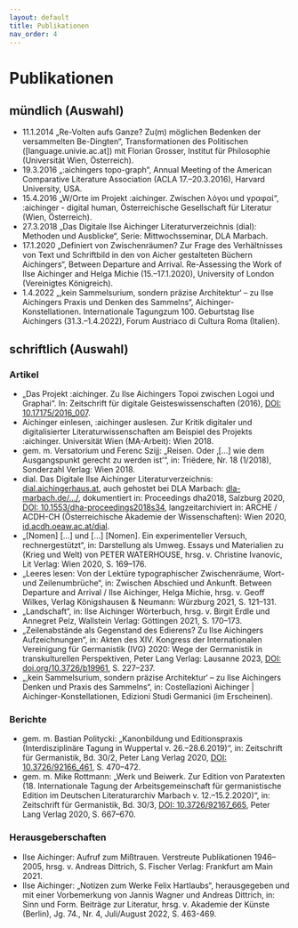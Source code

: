 ```yaml
---
layout: default
title: Publikationen
nav_order: 4
---
```


# Publikationen

## mündlich (Auswahl)

- 11.1.2014 „Re-Volten aufs Ganze? Zu(m) möglichen Bedenken der versammelten Be-Dingten“, Transformationen des Politischen ([language.univie.ac.at]) mit Florian Grosser, Institut für Philosophie (Universität Wien, Österreich).
- 19.3.2016 „:aichingers topo-graph“, Annual Meeting of the American Comparative Literature Association (ACLA 17.–20.3.2016), Harvard University, USA.
- 15.4.2016 „W/Orte im Projekt :aichinger. Zwischen λόγοι und γραφαί“, :aichinger - digital human, Österreichische Gesellschaft für Literatur (Wien, Österreich).
- 27.3.2018 „Das Digitale Ilse Aichinger Literaturverzeichnis (dial): Methoden und Ausblicke“, Serie: Mittwochsseminar, DLA Marbach.
- 17.1.2020 „Definiert von Zwischenräumen? Zur Frage des Verhältnisses von Text und Schriftbild in den von Aicher gestalteten Büchern Aichingers“, Between Departure and Arrival. Re-Assessing the Work of Ilse Aichinger and Helga Michie (15.–17.1.2020), University of London (Vereinigtes Königreich).
- 1.4.2022 „‚kein Sammelsurium, sondern präzise Architektur‘ – zu Ilse Aichingers Praxis und Denken des Sammelns“, Aichinger-Konstellationen. Internationale Tagungzum 100. Geburtstag Ilse Aichingers (31.3.–1.4.2022), Forum Austriaco di Cultura Roma (Italien).

## schriftlich (Auswahl)

### Artikel

- „Das Projekt :aichinger. Zu Ilse Aichingers Topoi zwischen Logoi und Graphai“. In: Zeitschrift für digitale Geisteswissenschaften (2016), [DOI: 10.17175/2016_007](http://www.zfdg.de/2016_007).
- Aichinger einlesen, :aichinger auslesen. Zur Kritik digitaler und digitalisierter Literaturwissenschaften am Beispiel des Projekts :aichinger. Universität Wien (MA-Arbeit): Wien 2018.
- gem. m. Versatorium und Ferenc Szijj: „Reisen. Oder ‚\[…\] wie dem Ausgangspunkt gerecht zu werden ist‘“, in: Triëdere, Nr. 18 (1/2018), Sonderzahl Verlag: Wien 2018.
- dial. Das Digitale Ilse Aichinger Literaturverzeichnis: [dial.aichingerhaus.at](http://dial.aichingerhaus.at), auch gehostet bei DLA Marbach: [dla-marbach.de/…/](https://www.dla-marbach.de/bibliothek/bibliografien/ilse-aichinger-digitales-literaturverzeichnis/), dokumentiert in: Proceedings dha2018, Salzburg 2020, [DOI: 10.1553/dha-proceedings2018s34](https://doi.org/10.1553/dha-proceedings2018s34), langzeitarchiviert in: ARCHE / ACDH-CH (Österreichische Akademie der Wissenschaften): Wien 2020, [id.acdh.oeaw.ac.at/dial](http://hdl.handle.net/21.11115/0000-000C-D89B-2).
- „\[Nomen\] \[…\] und \[…\] \[Nomen\]. Ein experimenteller Versuch, rechnergestützt“, in: Darstellung als Umweg. Essays und Materialien zu (Krieg und Welt) von PETER WATERHOUSE, hrsg. v. Christine Ivanovic, Lit Verlag: Wien 2020, S. 169–176.
- „Leeres lesen: Von der Lektüre typographischer Zwischenräume, Wort- und Zeilenumbrüche“, in: Zwischen Abschied und Ankunft. Between Departure and Arrival / Ilse Aichinger, Helga Michie, hrsg. v. Geoff Wilkes, Verlag Königshausen & Neumann: Würzburg 2021, S. 121–131.
- „Landschaft“, in: Ilse Aichinger Wörterbuch, hrsg. v. Birgit Erdle und Annegret Pelz, Wallstein Verlag: Göttingen 2021, S. 170–173.
- „Zeilenabstände als Gegenstand des Edierens? Zu Ilse Aichingers Aufzeichnungen“, in: Akten des XIV. Kongress der Internationalen Vereinigung für Germanistik (IVG) 2020: Wege der Germanistik in transkulturellen Perspektiven, Peter Lang Verlag: Lausanne 2023, [DOI: doi.org/10.3726/b19961](https://doi.org/10.3726/b19961), S. 227–237.
- „‚kein Sammelsurium, sondern präzise Architektur‘ – zu Ilse Aichingers Denken und Praxis des Sammelns“, in: Costellazioni Aichinger | Aichinger-Konstellationen, Edizioni Studi Germanici (im Erscheinen).

### Berichte

- gem. m. Bastian Politycki: „Kanonbildung und Editionspraxis (Interdisziplinäre Tagung in Wuppertal v. 26.–28.6.2019)“, in: Zeitschrift für Germanistik, Bd. 30/2,  Peter Lang Verlag 2020, [DOI: 10.3726/92166_461](https://doi.org/10.3726/92166_461), S. 470–472.
- gem. m. Mike Rottmann: „Werk und Beiwerk. Zur Edition von Paratexten (18. Internationale Tagung der Arbeitsgemeinschaft für germanistische Edition im Deutschen Literaturarchiv Marbach v. 12.–15.2.2020)“, in: Zeitschrift für Germanistik, Bd. 30/3, [DOI: 10.3726/92167_665](https://doi.org/10.3726/92167_665), Peter Lang Verlag 2020, S. 667–670.

### Herausgeberschaften

- Ilse Aichinger: Aufruf zum Mißtrauen. Verstreute Publikationen 1946–2005, hrsg. v. Andreas Dittrich, S. Fischer Verlag: Frankfurt am Main 2021.
- Ilse Aichinger: „Notizen zum Werke Felix Hartlaubs“, herausgegeben und mit einer Vorbemerkung von Jannis Wagner und Andreas Dittrich, in: Sinn und Form. Beiträge zur Literatur, hrsg. v. Akademie der Künste (Berlin), Jg. 74., Nr. 4, Juli/August 2022, S. 463-469.

